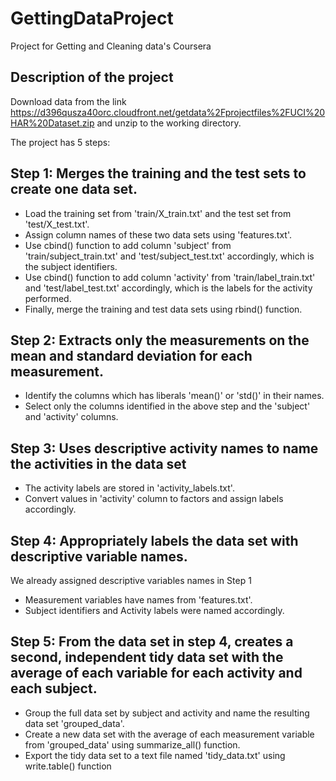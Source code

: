 # GettingDataProject
Project for Getting and Cleaning data's Coursera

## Description of the project

Download data from the link
https://d396qusza40orc.cloudfront.net/getdata%2Fprojectfiles%2FUCI%20HAR%20Dataset.zip
and unzip to the working directory.

The project has 5 steps:
## Step 1: Merges the training and the test sets to create one data set.
- Load the training set from 'train/X_train.txt' and the test set from 'test/X_test.txt'. 
- Assign column names of these two data sets using 'features.txt'.
- Use cbind() function to add column 'subject' from 'train/subject_train.txt' and 'test/subject_test.txt' accordingly, which is the subject identifiers.
- Use cbind() function to add column 'activity' from 'train/label_train.txt' and 'test/label_test.txt' accordingly, which is the labels for the activity performed.
- Finally, merge the training and test data sets using rbind() function.

## Step 2: Extracts only the measurements on the mean and standard deviation for each measurement.
- Identify the columns which has liberals 'mean()' or 'std()' in their names.
- Select only the columns identified in the above step and the 'subject' and 'activity' columns.

## Step 3: Uses descriptive activity names to name the activities in the data set
- The activity labels are stored in 'activity_labels.txt'.
- Convert values in 'activity' column to factors and assign labels accordingly.

## Step 4: Appropriately labels the data set with descriptive variable names.
We already assigned descriptive variables names in Step 1
- Measurement variables have names from 'features.txt'.
- Subject identifiers and Activity labels were named accordingly.

## Step 5: From the data set in step 4, creates a second, independent tidy data set with the average of each variable for each activity and each subject.
- Group the full data set by subject and activity and name the resulting data set 'grouped_data'.
- Create a new data set with the average of each measurement variable from 'grouped_data' using summarize_all() function.
- Export the tidy data set to a text file named 'tidy_data.txt' using write.table() function






